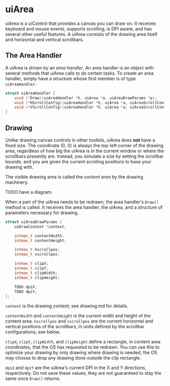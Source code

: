 # uiArea

uiArea is a uiControl that provides a canvas you can draw on. It receives keyboard and mouse events, supports scrolling, is DPI aware, and has several other useful features. A uiArea consists of the drawing area itself and horizontal and vertical scrollbars.

## The Area Handler

A uiArea is driven by an *area handler*. An area handler is an object with several methods that uiArea calls to do certain tasks. To create an area handler, simply have a structure whose first member is of type `uiAreaHandler`:

```c
struct uiAreaHandler {
	void (*Draw)(uiAreaHandler *h, uiArea *a, uiAreaDrawParams *p);
	void (*HScrollConfig)(uiAreaHandler *h, uiArea *a, uiAreaScrollConfig *c);
	void (*VScrollConfig)(uiAreaHandler *h, uiArea *a, uiAreaScrollConfig *c);
}
```

## Drawing

Unlike drawing canvas controls in other toolkits, uiArea does **not** have a fixed size. The coordinate (0, 0) is always the top-left corner of the drawing area, regardless of how big the uiArea is in the current window or where the scrollbars presently are. Instead, you simulate a size by setting the scrollbar bounds, and you are given the current scrolling positions to base your drawing with.

The visible drawing area is called the *content area* by the drawing machinery.

TODO have a diagram.

When a part of the uiArea needs to be redrawn, the area handler's `Draw()` method is called. It receives the area handler, the uiArea, and a structure of parameters necessary for drawing.

```c
struct uiAreaDrawParams {
	uiDrawContext *context;

	intmax_t contentWidth;
	intmax_t contentHeight;

	intmax_t hscrollpos;
	intmax_t vscrollpos;

	intmax_t clipX;
	intmax_t cilpY;
	intmax_t clipWidth;
	intmax_t clipHeight;

	TODO dpiX;
	TODO dpiY;
};
```

`context` is the drawing context; see drawing.md for details.

`contentWidth` and `contentHeight` is the current width and height of the content area. `hscrollpos` and `vscrollpos` are the current horizontal and vertical positions of the scrollbars, in units defined by the scrollbar configurations; see below.

`clipX`, `clipY`, `clipWidth`, and `clipHeight` define a rectangle, in content area coordinates, that the OS has requested to be redrawn. You can use this to optimize your drawing by only drawing where drawing is needed; the OS may choose to drop any drawing done outside the clip rectangle.

`dpiX` and `dpiY` are the uiArea's current DPI in the X and Y directions, respectively. Do not save these values; they are not guaranteed to stay the same once `Draw()` returns.
